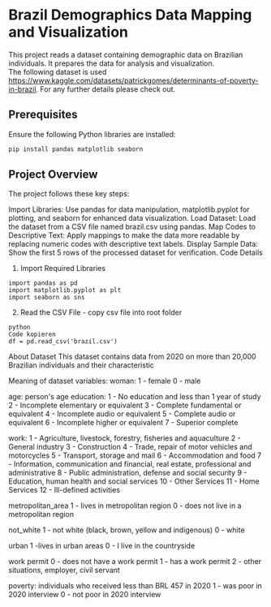 # Brazil Demographics Data Mapping and Visualization

This project reads a dataset containing demographic data on Brazilian individuals. It prepares the data for analysis and visualization.<br> 
The following dataset is used https://www.kaggle.com/datasets/patrickgomes/determinants-of-poverty-in-brazil. For any further details please check out.
## Prerequisites

Ensure the following Python libraries are installed:

```bash
pip install pandas matplotlib seaborn
```

## Project Overview
The project follows these key steps:

Import Libraries: Use pandas for data manipulation, matplotlib.pyplot for plotting, and seaborn for enhanced data visualization.
Load Dataset: Load the dataset from a CSV file named brazil.csv using pandas.
Map Codes to Descriptive Text: Apply mappings to make the data more readable by replacing numeric codes with descriptive text labels.
Display Sample Data: Show the first 5 rows of the processed dataset for verification.
Code Details
1. Import Required Libraries
```
import pandas as pd
import matplotlib.pyplot as plt
import seaborn as sns
```
2. Read the CSV File - copy csv file into root folder 
```
python
Code kopieren
df = pd.read_csv('brazil.csv')
```

About Dataset
This dataset contains data from 2020 on more than 20,000 Brazilian individuals and their characteristic

Meaning of dataset variables:
woman:
1 - female
0 - male

age: person's age
education:
1 - No education and less than 1 year of study
2 - Incomplete elementary or equivalent
3 - Complete fundamental or equivalent
4 - Incomplete audio or equivalent
5 - Complete audio or equivalent
6 - Incomplete higher or equivalent
7 - Superior complete

work:
1 - Agriculture, livestock, forestry, fisheries and aquaculture
2 - General industry
3 - Construction
4 - Trade, repair of motor vehicles and motorcycles
5 - Transport, storage and mail
6 - Accommodation and food
7 - Information, communication and financial, real estate, professional and administrative
8 - Public administration, defense and social security
9 - Education, human health and social services
10 - Other Services
11 - Home Services
12 - Ill-defined activities

metropolitan_area
1 - lives in metropolitan region
0 - does not live in a metropolitan region

not_white
1 - not white (black, brown, yellow and indigenous)
0 - white

urban
1 -lives in urban areas
0 - I live in the countryside

work permit
0 - does not have a work permit
1 - has a work permit
2 - other situations, employer, civil servant

poverty: individuals who received less than BRL 457 in 2020
1 - was poor in 2020 interview
0 - not poor in 2020 interview
